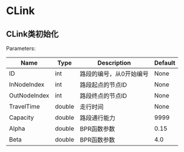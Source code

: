 # CLink

## CLink类初始化

Parameters:

| Name         | Type   | Description             | Default |
| ------------ | ------ | ----------------------- | ------- |
| ID           | int    | 路段的编号，从0开始编号 | None    |
| InNodeIndex  | int    | 路段起点的节点ID        | None    |
| OutNodeIndex | int    | 路段终点的节点ID        | None    |
| TravelTime   | double | 走行时间                | None    |
| Capacity     | double | 路段通行能力            | 9999    |
| Alpha        | double | BPR函数参数             | 0.15    |
| Beta         | double | BPR函数参数             | 4.0     |

